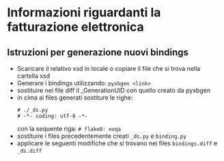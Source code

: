# Informazioni riguardanti la fatturazione elettronica

## Istruzioni per generazione nuovi bindings

* Scaricare il relativo xsd in locale o copiare il file che si trova nella cartella xsd
* Generare i bindings utilizzando: `pyxbgen <link>`
* sostituire nei file diff il _GenerationUID con quello creato da pyxbgen
* in cima ai files generati sostiture le righe:
  ```
  # ./_ds.py
  # -*- coding: utf-8 -*-
  ```
  con la sequente riga:
  `# flake8: noqa`
* sostituire i files precedentemente creati `_ds.py` e `binding.py`
* applicare le seguenti modifiche che si trovano nei files `bindings.diff` e `_ds.diff`
